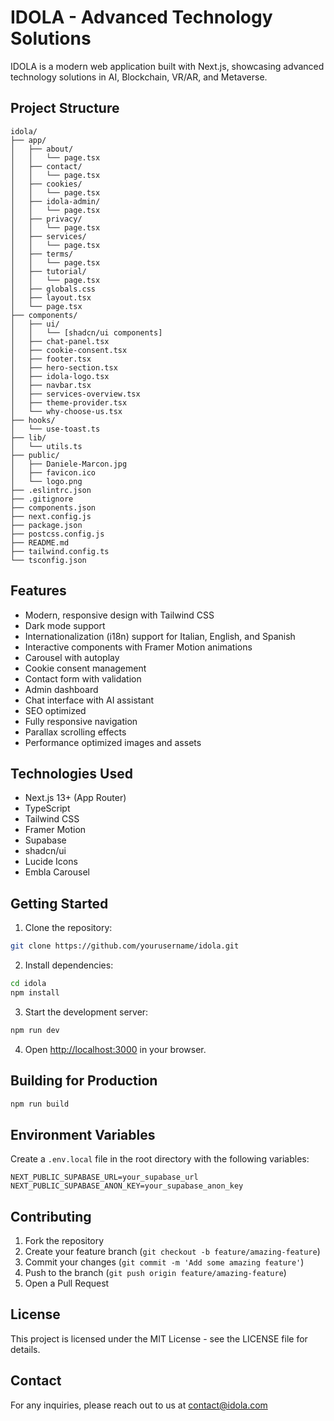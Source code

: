 # IDOLA - Advanced Technology Solutions

IDOLA is a modern web application built with Next.js, showcasing advanced technology solutions in AI, Blockchain, VR/AR, and Metaverse.

## Project Structure

```
idola/
├── app/
│   ├── about/
│   │   └── page.tsx
│   ├── contact/
│   │   └── page.tsx
│   ├── cookies/
│   │   └── page.tsx
│   ├── idola-admin/
│   │   └── page.tsx
│   ├── privacy/
│   │   └── page.tsx
│   ├── services/
│   │   └── page.tsx
│   ├── terms/
│   │   └── page.tsx
│   ├── tutorial/
│   │   └── page.tsx
│   ├── globals.css
│   ├── layout.tsx
│   └── page.tsx
├── components/
│   ├── ui/
│   │   └── [shadcn/ui components]
│   ├── chat-panel.tsx
│   ├── cookie-consent.tsx
│   ├── footer.tsx
│   ├── hero-section.tsx
│   ├── idola-logo.tsx
│   ├── navbar.tsx
│   ├── services-overview.tsx
│   ├── theme-provider.tsx
│   └── why-choose-us.tsx
├── hooks/
│   └── use-toast.ts
├── lib/
│   └── utils.ts
├── public/
│   ├── Daniele-Marcon.jpg
│   ├── favicon.ico
│   └── logo.png
├── .eslintrc.json
├── .gitignore
├── components.json
├── next.config.js
├── package.json
├── postcss.config.js
├── README.md
├── tailwind.config.ts
└── tsconfig.json
```

## Features

- Modern, responsive design with Tailwind CSS
- Dark mode support
- Internationalization (i18n) support for Italian, English, and Spanish
- Interactive components with Framer Motion animations
- Carousel with autoplay
- Cookie consent management
- Contact form with validation
- Admin dashboard
- Chat interface with AI assistant
- SEO optimized
- Fully responsive navigation
- Parallax scrolling effects
- Performance optimized images and assets

## Technologies Used

- Next.js 13+ (App Router)
- TypeScript
- Tailwind CSS
- Framer Motion
- Supabase
- shadcn/ui
- Lucide Icons
- Embla Carousel

## Getting Started

1. Clone the repository:
```bash
git clone https://github.com/yourusername/idola.git
```

2. Install dependencies:
```bash
cd idola
npm install
```

3. Start the development server:
```bash
npm run dev
```

4. Open [http://localhost:3000](http://localhost:3000) in your browser.

## Building for Production

```bash
npm run build
```

## Environment Variables

Create a `.env.local` file in the root directory with the following variables:

```env
NEXT_PUBLIC_SUPABASE_URL=your_supabase_url
NEXT_PUBLIC_SUPABASE_ANON_KEY=your_supabase_anon_key
```

## Contributing

1. Fork the repository
2. Create your feature branch (`git checkout -b feature/amazing-feature`)
3. Commit your changes (`git commit -m 'Add some amazing feature'`)
4. Push to the branch (`git push origin feature/amazing-feature`)
5. Open a Pull Request

## License

This project is licensed under the MIT License - see the LICENSE file for details.

## Contact

For any inquiries, please reach out to us at contact@idola.com